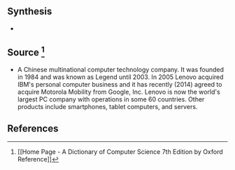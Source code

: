 ## Synthesis
- 
## Source [^1]
- A Chinese multinational computer technology company. It was founded in 1984 and was known as Legend until 2003. In 2005 Lenovo acquired IBM's personal computer business and it has recently (2014) agreed to acquire Motorola Mobility from Google, Inc. Lenovo is now the world's largest PC company with operations in some 60 countries. Other products include smartphones, tablet computers, and servers.
## References

[^1]: [[Home Page - A Dictionary of Computer Science 7th Edition by Oxford Reference]]